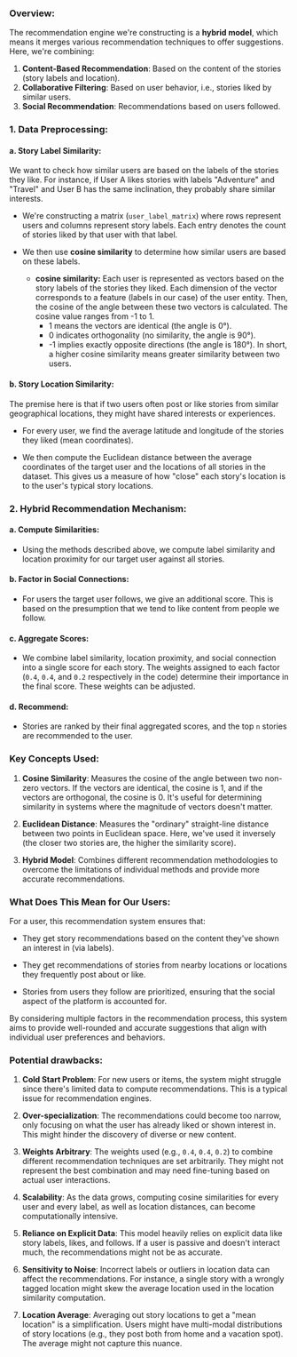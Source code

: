 ### Overview:
The recommendation engine we're constructing is a **hybrid model**, which means it merges various recommendation techniques to offer suggestions. Here, we're combining:

1. **Content-Based Recommendation**: Based on the content of the stories (story labels and location).
2. **Collaborative Filtering**: Based on user behavior, i.e., stories liked by similar users.
3. **Social Recommendation**: Recommendations based on users followed.

### 1. Data Preprocessing:

#### a. Story Label Similarity:
We want to check how similar users are based on the labels of the stories they like. For instance, if User A likes stories with labels "Adventure" and "Travel" and User B has the same inclination, they probably share similar interests.

- We're constructing a matrix (`user_label_matrix`) where rows represent users and columns represent story labels. Each entry denotes the count of stories liked by that user with that label.
  
- We then use **cosine similarity** to determine how similar users are based on these labels.
    - **cosine similarity:** Each user is represented as vectors based on the story labels of the stories they liked. Each dimension of the vector corresponds to a feature (labels in our case) of the user entity. Then, the cosine of the angle between these two vectors is calculated. 
    The cosine value ranges from -1 to 1.
       - 1 means the vectors are identical (the angle is 0°).
        - 0 indicates orthogonality (no similarity, the angle is 90°).
        - -1 implies exactly opposite directions (the angle is 180°).
    In short, a higher cosine similarity means greater similarity between two users. 

#### b. Story Location Similarity:
The premise here is that if two users often post or like stories from similar geographical locations, they might have shared interests or experiences.

- For every user, we find the average latitude and longitude of the stories they liked (mean coordinates).
  
- We then compute the Euclidean distance between the average coordinates of the target user and the locations of all stories in the dataset. This gives us a measure of how "close" each story's location is to the user's typical story locations.

### 2. Hybrid Recommendation Mechanism:

#### a. Compute Similarities:
- Using the methods described above, we compute label similarity and location proximity for our target user against all stories.

#### b. Factor in Social Connections:
- For users the target user follows, we give an additional score. This is based on the presumption that we tend to like content from people we follow.

#### c. Aggregate Scores:
- We combine label similarity, location proximity, and social connection into a single score for each story. The weights assigned to each factor (`0.4`, `0.4`, and `0.2` respectively in the code) determine their importance in the final score. These weights can be adjusted.

#### d. Recommend:
- Stories are ranked by their final aggregated scores, and the top `n` stories are recommended to the user.

### Key Concepts Used:

1. **Cosine Similarity**: Measures the cosine of the angle between two non-zero vectors. If the vectors are identical, the cosine is 1, and if the vectors are orthogonal, the cosine is 0. It's useful for determining similarity in systems where the magnitude of vectors doesn't matter.

2. **Euclidean Distance**: Measures the "ordinary" straight-line distance between two points in Euclidean space. Here, we've used it inversely (the closer two stories are, the higher the similarity score).

3. **Hybrid Model**: Combines different recommendation methodologies to overcome the limitations of individual methods and provide more accurate recommendations.

### What Does This Mean for Our Users:
For a user, this recommendation system ensures that:

- They get story recommendations based on the content they've shown an interest in (via labels).
  
- They get recommendations of stories from nearby locations or locations they frequently post about or like.
  
- Stories from users they follow are prioritized, ensuring that the social aspect of the platform is accounted for.

By considering multiple factors in the recommendation process, this system aims to provide well-rounded and accurate suggestions that align with individual user preferences and behaviors.

### Potential drawbacks:

1. **Cold Start Problem**: For new users or items, the system might struggle since there's limited data to compute recommendations. This is a typical issue for recommendation engines.

2. **Over-specialization**: The recommendations could become too narrow, only focusing on what the user has already liked or shown interest in. This might hinder the discovery of diverse or new content.

3. **Weights Arbitrary**: The weights used (e.g., `0.4`, `0.4`, `0.2`) to combine different recommendation techniques are set arbitrarily. They might not represent the best combination and may need fine-tuning based on actual user interactions.

4. **Scalability**: As the data grows, computing cosine similarities for every user and every label, as well as location distances, can become computationally intensive.

5. **Reliance on Explicit Data**: This model heavily relies on explicit data like story labels, likes, and follows. If a user is passive and doesn't interact much, the recommendations might not be as accurate.

6. **Sensitivity to Noise**: Incorrect labels or outliers in location data can affect the recommendations. For instance, a single story with a wrongly tagged location might skew the average location used in the location similarity computation.

7. **Location Average**: Averaging out story locations to get a "mean location" is a simplification. Users might have multi-modal distributions of story locations (e.g., they post both from home and a vacation spot). The average might not capture this nuance.

